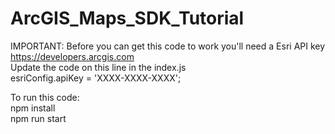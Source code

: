# ArcGIS_Maps_SDK_Tutorial
IMPORTANT:
Before you can get this code to work you'll need a Esri API key<br>
https://developers.arcgis.com<br>
Update the code on this line in the index.js<br>
esriConfig.apiKey = 'XXXX-XXXX-XXXX';<br>

To run this code:<br>
npm install<br>
npm run start<br>
